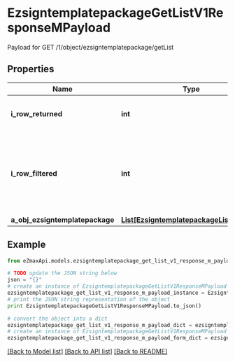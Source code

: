 # EzsigntemplatepackageGetListV1ResponseMPayload

Payload for GET /1/object/ezsigntemplatepackage/getList

## Properties

Name | Type | Description | Notes
------------ | ------------- | ------------- | -------------
**i_row_returned** | **int** | The number of rows returned | 
**i_row_filtered** | **int** | The number of rows matching your filters (if any) or the total number of rows | 
**a_obj_ezsigntemplatepackage** | [**List[EzsigntemplatepackageListElement]**](EzsigntemplatepackageListElement.md) |  | 

## Example

```python
from eZmaxApi.models.ezsigntemplatepackage_get_list_v1_response_m_payload import EzsigntemplatepackageGetListV1ResponseMPayload

# TODO update the JSON string below
json = "{}"
# create an instance of EzsigntemplatepackageGetListV1ResponseMPayload from a JSON string
ezsigntemplatepackage_get_list_v1_response_m_payload_instance = EzsigntemplatepackageGetListV1ResponseMPayload.from_json(json)
# print the JSON string representation of the object
print EzsigntemplatepackageGetListV1ResponseMPayload.to_json()

# convert the object into a dict
ezsigntemplatepackage_get_list_v1_response_m_payload_dict = ezsigntemplatepackage_get_list_v1_response_m_payload_instance.to_dict()
# create an instance of EzsigntemplatepackageGetListV1ResponseMPayload from a dict
ezsigntemplatepackage_get_list_v1_response_m_payload_form_dict = ezsigntemplatepackage_get_list_v1_response_m_payload.from_dict(ezsigntemplatepackage_get_list_v1_response_m_payload_dict)
```
[[Back to Model list]](../README.md#documentation-for-models) [[Back to API list]](../README.md#documentation-for-api-endpoints) [[Back to README]](../README.md)


